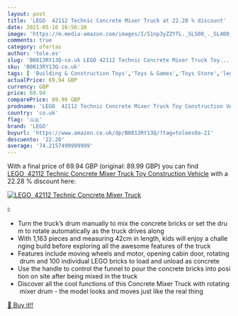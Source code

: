 ```yaml
---
layout: post
title: 'LEGO  42112 Technic Concrete Mixer Truck at 22.28 % discount'
date: 2021-05-16 16:56:10
image: 'https://m.media-amazon.com/images/I/51np3yZZYfL._SL500_._SL400_.jpg'
comments: true
category: ofertas
author: 'tole.es'
slug: 'B0813RY13Q-co.uk LEGO 42112 Technic Concrete Mixer Truck Toy...'
sku: 'B0813RY13Q-co.uk'
tags: [ 'Building & Construction Toys','Toys & Games','Toys Store','lego', ]
actualPrice: 69.94 GBP
currency: GBP
price: 69.94
comparePrice: 89.99 GBP
prodname: 'LEGO  42112 Technic Concrete Mixer Truck Toy Construction Vehicle'
country: 'co.uk'
flag: '🇬🇧'
brand: 'LEGO'
buyurl: 'https://www.amazon.co.uk/dp/B0813RY13Q/?tag=tolees0a-21'
descuento: '22.28'
average: '74.2157499999999'
---
```


With a final price of 69.94 GBP (original: 89.99 GBP) you can find [LEGO  42112 Technic Concrete Mixer Truck Toy Construction Vehicle](https://www.amazon.co.uk/dp/B0813RY13Q/?tag=tolees0a-21) with a  22.28 % discount here:

[![LEGO  42112 Technic Concrete Mixer Truck](https://m.media-amazon.com/images/I/51np3yZZYfL._SL500_._SL400_.jpg)](https://www.amazon.co.uk/dp/B0813RY13Q/?tag=tolees0a-21)

ℹ️:

- Turn the truck’s drum manually to mix the concrete bricks or set the drum to rotate automatically as the truck drives along
- With 1,163 pieces and measuring 42cm in length, kids will enjoy a challenging build before exploring all the awesome features of the truck
- Features include moving wheels and motor, opening cabin door, rotating drum and 100 individual LEGO bricks to load and unload as concrete
- Use the handle to control the funnel to pour the concrete bricks into position on site after being mixed in the truck
- Discover all the cool functions of this Concrete Mixer Truck with rotating mixer drum - the model looks and moves just like the real thing

[🛒 Buy it!!](https://www.amazon.co.uk/dp/B0813RY13Q/?tag=tolees0a-21)
